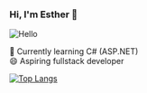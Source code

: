 ### Hi, I'm Esther 👋

![Hello](https://tenor.com/view/jujutsu-kaisen-gojo-satoru-satoru-gojo-wave-gojo-gif-23898312.gif)


🌱 Currently learning C# (ASP.NET)<br>
😄 Aspiring fullstack developer

[![Top Langs](https://github-readme-stats.vercel.app/api/top-langs/?username=empty-codes&layout=compact)](https://github.com/anuraghazra/github-readme-stats)

<!--
**empty-codes/empty-codes** is a ✨ _special_ ✨ repository because its `README.md` (this file) appears on your GitHub profile.

Here are some ideas to get you started:

- 🔭 I’m currently working on ...
- 🌱 I’m currently learning ...
- 👯 I’m looking to collaborate on ...
- 🤔 I’m looking for help with ...
- 💬 Ask me about ...
- 📫 How to reach me: ...
- 😄 Pronouns: ...
- ⚡ Fun fact: ...
-->
